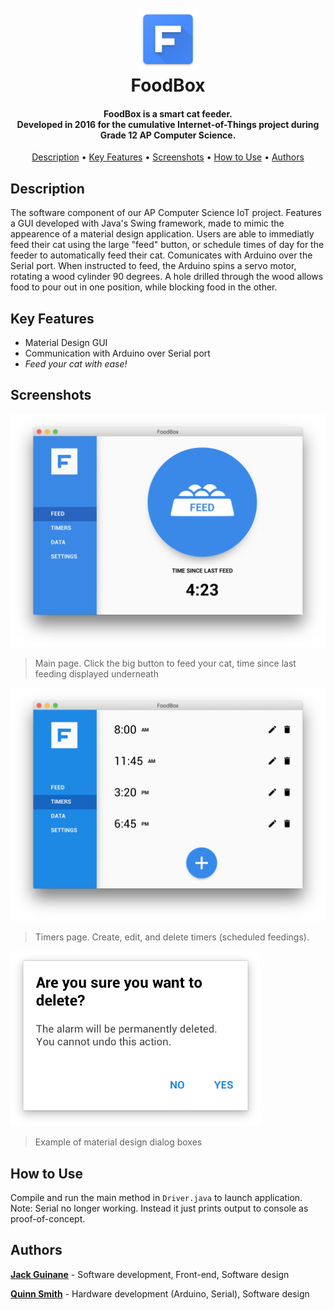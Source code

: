 <h1 align="center">
  <br>
  <img src="/Resources/github-logo.png" alt="Food Box Logo" width="100">
  <br>
  FoodBox
</h1>

<h4 align="center">FoodBox is a smart cat feeder.<br>Developed in 2016 for the cumulative Internet-of-Things project during Grade 12 AP Computer Science.</h4>

<p align="center">
  <a href="#description">Description</a> •
  <a href="#key-features">Key Features</a> •
  <a href="#screenshots">Screenshots</a> •
  <a href="#how-to-use">How to Use</a> •
  <a href="#authors">Authors</a>
</p> 

## Description

The software component of our AP Computer Science IoT project. Features a GUI developed with Java's Swing framework, made to mimic the appearence of a material design application. Users are able to immediatly feed their cat using the large "feed" button, or schedule times of day for the feeder to automatically feed their cat. Comunicates with Arduino over the Serial port. When instructed to feed, the Arduino spins a servo motor, rotating a wood cylinder 90 degrees. A hole drilled through the wood allows food to pour out in one position, while blocking food in the other.

## Key Features

- Material Design GUI
- Communication with Arduino over Serial port
- *Feed your cat with ease!*

## Screenshots

![main page screenshot](https://raw.githubusercontent.com/qjack001/Food-Box/master/screenshots/Screen%20Shot%202019-01-14%20at%205.08.20%20AM.png)
> Main page. Click the big button to feed your cat, time since last feeding displayed underneath


![timers page screenshot](https://raw.githubusercontent.com/qjack001/Food-Box/master/screenshots/Screen%20Shot%202019-01-14%20at%205.09.52%20AM.png)
> Timers page. Create, edit, and delete timers (scheduled feedings).

<img src="https://raw.githubusercontent.com/qjack001/Food-Box/master/screenshots/Screen%20Shot%202019-01-14%20at%205.10.02%20AM.png" alt="Dialog box screenshot" width="400">

> Example of material design dialog boxes

## How to Use

Compile and run the main method in `Driver.java` to launch application. Note: Serial no longer working. Instead it just prints output to console as proof-of-concept.

## Authors

[**Jack Guinane**](https://github.com/qjack001) - Software development, Front-end, Software design

[**Quinn Smith**](https://github.com/quinnwerks) - Hardware development (Arduino, Serial), Software design


